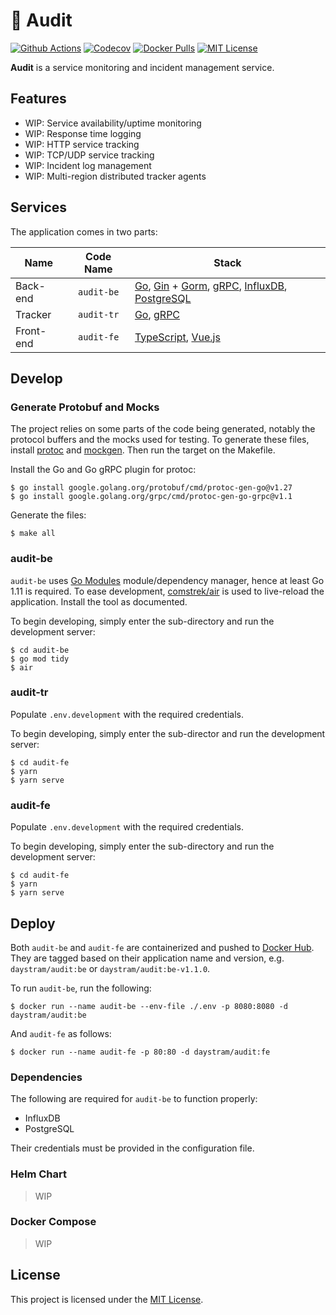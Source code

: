 # :satellite: Audit

[![Github Actions](https://github.com/daystram/audit/actions/workflows/push.yml/badge.svg)](https://github.com/daystram/audit/actions/workflows/push.yml)
[![Codecov](https://codecov.io/gh/daystram/audit/branch/master/graph/badge.svg?token=VI1CYFQ50N)](https://codecov.io/gh/daystram/audit)
[![Docker Pulls](https://img.shields.io/docker/pulls/daystram/audit)](https://hub.docker.com/r/daystram/audit)
[![MIT License](https://img.shields.io/github/license/daystram/audit)](https://github.com/daystram/audit/blob/master/LICENSE)

**Audit** is a service monitoring and incident management service.

## Features

- WIP: Service availability/uptime monitoring
- WIP: Response time logging
- WIP: HTTP service tracking
- WIP: TCP/UDP service tracking
- WIP: Incident log management
- WIP: Multi-region distributed tracker agents

## Services

The application comes in two parts:

| Name      |  Code Name  | Stack                                                                                                                                                                               |
| --------- | :---------: | ----------------------------------------------------------------------------------------------------------------------------------------------------------------------------------- |
| Back-end  | `audit-be` | [Go](https://golang.org/), [Gin](https://github.com/gin-gonic/gin) + [Gorm](https://github.com/go-gorm/gorm), [gRPC](https://grpc.io), [InfluxDB](https://www.influxdata.com/), [PostgreSQL](https://www.postgresql.org/) |
| Tracker  | `audit-tr` | [Go](https://golang.org/), [gRPC](https://grpc.io) |
| Front-end | `audit-fe` | [TypeScript](https://www.typescriptlang.org/), [Vue.js](https://vuejs.org/)                                                                                                         |

## Develop

### Generate Protobuf and Mocks
The project relies on some parts of the code being generated, notably the protocol buffers and the mocks used for testing. To generate these files, install [protoc](https://grpc.io/docs/protoc-installation``) and [mockgen](https://github.com/golang/mock). Then run the target on the Makefile.

Install the Go and Go gRPC plugin for protoc:
```shell
$ go install google.golang.org/protobuf/cmd/protoc-gen-go@v1.27
$ go install google.golang.org/grpc/cmd/protoc-gen-go-grpc@v1.1
```

Generate the files:
```shell
$ make all
```

### audit-be

`audit-be` uses [Go Modules](https://blog.golang.org/using-go-modules) module/dependency manager, hence at least Go 1.11 is required. To ease development, [comstrek/air](https://github.com/cosmtrek/air) is used to live-reload the application. Install the tool as documented.

To begin developing, simply enter the sub-directory and run the development server:

```shell
$ cd audit-be
$ go mod tidy
$ air
```

### audit-tr

Populate `.env.development` with the required credentials.

To begin developing, simply enter the sub-director and run the development server:

```shell
$ cd audit-fe
$ yarn
$ yarn serve
```

### audit-fe

Populate `.env.development` with the required credentials.

To begin developing, simply enter the sub-directory and run the development server:

```shell
$ cd audit-fe
$ yarn
$ yarn serve
```

## Deploy

Both `audit-be` and `audit-fe` are containerized and pushed to [Docker Hub](https://hub.docker.com/r/daystram/audit). They are tagged based on their application name and version, e.g. `daystram/audit:be` or `daystram/audit:be-v1.1.0`.

To run `audit-be`, run the following:

```shell
$ docker run --name audit-be --env-file ./.env -p 8080:8080 -d daystram/audit:be
```

And `audit-fe` as follows:

```shell
$ docker run --name audit-fe -p 80:80 -d daystram/audit:fe
```

### Dependencies

The following are required for `audit-be` to function properly:

- InfluxDB
- PostgreSQL

Their credentials must be provided in the configuration file.

### Helm Chart

> WIP

### Docker Compose

> WIP

## License

This project is licensed under the [MIT License](./LICENSE).
